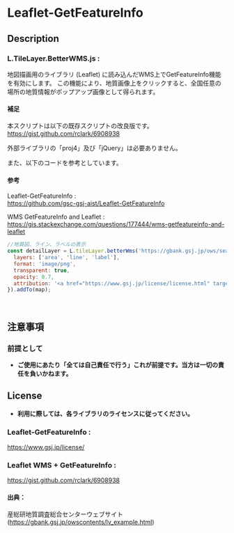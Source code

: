# Leaflet-GetFeatureInfo

## Description

### L.TileLayer.BetterWMS.js :
地図描画用のライブラリ (Leaflet) に読み込んだWMS上でGetFeatureInfo機能を有効にします。
この機能により、地質画像上をクリックすると、全国任意の場所の地質情報がポップアップ画像として得られます。 

#### 補足
本スクリプトは以下の既存スクリプトの改良版です。<br>
https://gist.github.com/rclark/6908938

外部ライブラリの「proj4」及び「jQuery」は必要ありません。

また、以下のコードを参考としています。

#### 参考
Leaflet-GetFeatureInfo :<br>
https://github.com/gsc-gsj-aist/Leaflet-GetFeatureInfo
 
WMS GetFeatureInfo and Leaflet :<br>
https://gis.stackexchange.com/questions/177444/wms-getfeatureinfo-and-leaflet
<br>

```Javascript
//地質図、ライン、ラベルの表示
const detailLayer = L.tileLayer.betterWms('https://gbank.gsj.jp/ows/seamlessgeology200k_d', {
  layers: ['area', 'line', 'label'],
  format: 'image/png',
  transparent: true,
  opacity: 0.7,
  attribution: '<a href="https://www.gsj.jp/license/license.html" target="_blank">産総研地質調査総合センター</a>'
}).addTo(map);
```
<br>

## 注意事項

### 前提として

- **ご使用にあたり「全ては自己責任で行う」これが前提です。当方は一切の責任を負いかねます。**

## License

- **利用に際しては、各ライブラリのライセンスに従ってください。**

### Leaflet-GetFeatureInfo :
https://www.gsj.jp/license/

### Leaflet WMS + GetFeatureInfo :
https://gist.github.com/rclark/6908938

#### 出典：
産総研地質調査総合センターウェブサイト<br>
(https://gbank.gsj.jp/owscontents/lv_example.html)

